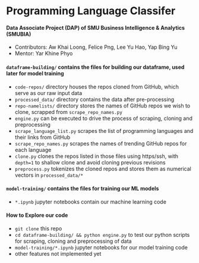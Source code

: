 # Programming Language Classifer
#### Data Associate Project (DAP) of SMU Business Intelligence & Analytics (SMUBIA)
* Contributors: Aw Khai Loong, Felice Png, Lee Yu Hao, Yap Bing Yu
* Mentor: Yar Khine Phyo

#### `dataframe-building/` contains the files for building our dataframe, used later for model training
- `code-repos/` directory houses the repos cloned from GitHub, which serve as our raw input data
- `processed_data/` directory contains the data after pre-processing
- `repo-namelists/` directory stores the names of GitHub repos we wish to clone, scrapped from `scrape_repo_names.py`
- `engine.py` can be executed to drive the process of scraping, cloning and preprocessing
- `scrape_language_list.py` scrapes the list of programming languages and their links from GitHub
- `scrape_repo_names.py` scrapes the names of trending GitHub repos for each language
- `clone.py` clones the repos listed in those files using https/ssh, with `depth=1` to shallow clone and avoid cloning previous revisions
- `preprocess.py` tokenizes the cloned repos and stores them as numerical vectors in `processed_data/*`

#### `model-training/` contains the files for training our ML models
- `*.ipynb` jupyter notebooks contain our machine learning code

#### How to Explore our code
- `git clone` this repo
- `cd dataframe-building/ && python engine.py` to test our python scripts for scraping, cloning and preprocessing of data
- `model-training/*.ipynb` jupyter notebooks for our model training code
- other features not implemented yet
